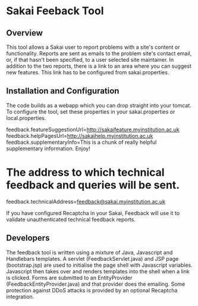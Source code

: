 Sakai Feeback Tool
==================

Overview
--------

This tool allows a Sakai user to report problems with a site's content or
functionality. Reports are sent as emails to the problem site's contact email,
or, if that hasn't been specified, to a user selected site maintainer. In
addition to the two reports, there is a link to an area where you can suggest
new features. This link has to be configured from sakai.properties.

Installation and Configuration
------------------------------

The code builds as a webapp which you can drop straight into your tomcat. To
configure the tool, set these properties in your sakai.properties or
local.properties.

feedback.featureSuggestionUrl=http://sakaifeature.myinstitution.ac.uk
feedback.helpPagesUrl=http://sakaihelp.myinstitution.ac.uk
feedback.supplementaryInfo=This is a chunk of really helpful \
supplementary information. Enjoy!

# The address to which technical feedback and queries will be sent.
feedback.technicalAddress=feedback@sakai.myinstitution.ac.uk

If you have configured Recaptcha in your Sakai, Feedback will use it to
validate unauthenticated technical feedback reports.

Developers
----------

The feedback tool is written using a mixture of Java, Javascript and Handlebars
templates. A servlet (FeedbackServlet.java) and JSP page (bootstrap.jsp) are
used to initialise the page shell with Javascript variables. Javascript then
takes over and renders templates into the shell when a link is clicked. Forms
are submitted to an EntityProvider (FeedbackEntityProvider.java) and that
provider does the emailing. Some protection against DDoS attacks is provided by
an optional Recaptcha integration.
